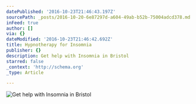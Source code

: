 ```yaml
---
datePublished: '2016-10-23T21:46:43.197Z'
sourcePath: _posts/2016-10-20-6e87297d-a604-49ab-b52b-75004adcd378.md
inFeed: true
author: []
via: {}
dateModified: '2016-10-23T21:46:42.692Z'
title: Hypnotherapy for Insomnia
publisher: {}
description: Get help with Insomnia in Bristol
starred: false
_context: 'http://schema.org'
_type: Article

---
```

![Get help with Insomnia in Bristol](https://the-grid-user-content.s3-us-west-2.amazonaws.com/316873df-0cc5-469b-b83f-3038a009d4a3.jpg)